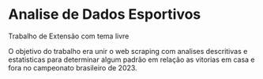 # Analise de Dados Esportivos
Trabalho de Extensão com tema livre

O objetivo do trabalho era unir o web scraping com analises descritivas e estatisticas para determinar algum padrão em relação as vitorias em casa e fora no campeonato brasileiro de 2023.
